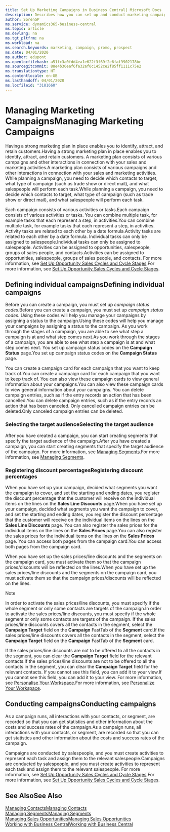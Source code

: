 ```yaml
---
title: Set Up Marketing Campaigns in Business Central| Microsoft Docs
description: Describes how you can set up and conduct marketing campaigns in Business Central to help you identify and attract prospects and retain customers.
author: SorenGP
ms.service: dynamics365-business-central
ms.topic: article
ms.devlang: na
ms.tgt_pltfrm: na
ms.workload: na
ms.search.keywords: marketing, campaign, promo, prospect
ms.date: 04/01/2020
ms.author: edupont
ms.openlocfilehash: a51fc3a0fdd4ea1e622f3f69f2e6faf9902178bc
ms.sourcegitcommit: 88e4b30eaf6fa32af0c1452ce2f85ff1111c75e2
ms.translationtype: HT
ms.contentlocale: en-GB
ms.lasthandoff: 04/01/2020
ms.locfileid: "3181660"
---
```

# <a name="managing-marketing-campaigns"></a><span data-ttu-id="1c3f5-103">Managing Marketing Campaigns</span><span class="sxs-lookup"><span data-stu-id="1c3f5-103">Managing Marketing Campaigns</span></span>
<span data-ttu-id="1c3f5-104">Having a strong marketing plan in place enables you to identify, attract, and retain customers.</span><span class="sxs-lookup"><span data-stu-id="1c3f5-104">Having a strong marketing plan in place enables you to identify, attract, and retain customers.</span></span> <span data-ttu-id="1c3f5-105">A marketing plan consists of various campaigns and other interactions in connection with your sales and marketing activities.</span><span class="sxs-lookup"><span data-stu-id="1c3f5-105">A marketing plan consists of various campaigns and other interactions in connection with your sales and marketing activities.</span></span> <span data-ttu-id="1c3f5-106">While planning a campaign, you need to decide which contacts to target, what type of campaign (such as trade show or direct mail), and what salespeople will perform each task.</span><span class="sxs-lookup"><span data-stu-id="1c3f5-106">While planning a campaign, you need to decide which contacts to target, what type of campaign (such as trade show or direct mail), and what salespeople will perform each task.</span></span>

<span data-ttu-id="1c3f5-107">Each campaign consists of various activities or tasks.</span><span class="sxs-lookup"><span data-stu-id="1c3f5-107">Each campaign consists of various activities or tasks.</span></span> <span data-ttu-id="1c3f5-108">You can combine multiple task, for example tasks that each represent a step, in activities.</span><span class="sxs-lookup"><span data-stu-id="1c3f5-108">You can combine multiple task, for example tasks that each represent a step, in activities.</span></span> <span data-ttu-id="1c3f5-109">Activity tasks are related to each other by a date formula.</span><span class="sxs-lookup"><span data-stu-id="1c3f5-109">Activity tasks are related to each other by a date formula.</span></span> <span data-ttu-id="1c3f5-110">Individual tasks can only be assigned to salespeople.</span><span class="sxs-lookup"><span data-stu-id="1c3f5-110">Individual tasks can only be assigned to salespeople.</span></span> <span data-ttu-id="1c3f5-111">Activities can be assigned to opportunities, salespeople, groups of sales people, and contacts.</span><span class="sxs-lookup"><span data-stu-id="1c3f5-111">Activities can be assigned to opportunities, salespeople, groups of sales people, and contacts.</span></span> <span data-ttu-id="1c3f5-112">For more information, see [Set Up Opportunity Sales Cycles and Cycle Stages](marketing-how-setup-opportunity-sales-cycles-stages.md).</span><span class="sxs-lookup"><span data-stu-id="1c3f5-112">For more information, see [Set Up Opportunity Sales Cycles and Cycle Stages](marketing-how-setup-opportunity-sales-cycles-stages.md).</span></span>

## <a name="defining-individual-campaigns"></a><span data-ttu-id="1c3f5-113">Defining individual campaigns</span><span class="sxs-lookup"><span data-stu-id="1c3f5-113">Defining individual campaigns</span></span>
<span data-ttu-id="1c3f5-114">Before you can create a campaign, you must set up *campaign status codes*.</span><span class="sxs-lookup"><span data-stu-id="1c3f5-114">Before you can create a campaign, you must set up *campaign status codes*.</span></span> <span data-ttu-id="1c3f5-115">Using these codes will help you manage your campaigns by assigning a status to the campaign.</span><span class="sxs-lookup"><span data-stu-id="1c3f5-115">Using these codes will help you manage your campaigns by assigning a status to the campaign.</span></span> <span data-ttu-id="1c3f5-116">As you work through the stages of a campaign, you are able to see what step a campaign is at and what step comes next.</span><span class="sxs-lookup"><span data-stu-id="1c3f5-116">As you work through the stages of a campaign, you are able to see what step a campaign is at and what step comes next.</span></span> <span data-ttu-id="1c3f5-117">You set up campaign status codes on the **Campaign Status** page.</span><span class="sxs-lookup"><span data-stu-id="1c3f5-117">You set up campaign status codes on the **Campaign Status** page.</span></span>

<span data-ttu-id="1c3f5-118">You can create a campaign card for each campaign that you want to keep track of.</span><span class="sxs-lookup"><span data-stu-id="1c3f5-118">You can create a campaign card for each campaign that you want to keep track of.</span></span> <span data-ttu-id="1c3f5-119">You can also view these campaign cards to view general information about your campaigns.</span><span class="sxs-lookup"><span data-stu-id="1c3f5-119">You can also view these campaign cards to view general information about your campaigns.</span></span>
<span data-ttu-id="1c3f5-120">You can delete campaign entries, such as if the entry records an action that has been cancelled.</span><span class="sxs-lookup"><span data-stu-id="1c3f5-120">You can delete campaign entries, such as if the entry records an action that has been canceled.</span></span> <span data-ttu-id="1c3f5-121">Only cancelled campaign entries can be deleted.</span><span class="sxs-lookup"><span data-stu-id="1c3f5-121">Only canceled campaign entries can be deleted.</span></span>

### <a name="selecting-the-target-audience"></a><span data-ttu-id="1c3f5-122">Selecting the target audience</span><span class="sxs-lookup"><span data-stu-id="1c3f5-122">Selecting the target audience</span></span>
<span data-ttu-id="1c3f5-123">After you have created a campaign, you can start creating segments that specify the target audience of the campaign.</span><span class="sxs-lookup"><span data-stu-id="1c3f5-123">After you have created a campaign, you can start creating segments that specify the target audience of the campaign.</span></span> <span data-ttu-id="1c3f5-124">For more information, see [Managing Segments](marketing-segments.md).</span><span class="sxs-lookup"><span data-stu-id="1c3f5-124">For more information, see [Managing Segments](marketing-segments.md).</span></span>

### <a name="registering-discount-percentages"></a><span data-ttu-id="1c3f5-125">Registering discount percentages</span><span class="sxs-lookup"><span data-stu-id="1c3f5-125">Registering discount percentages</span></span>
<span data-ttu-id="1c3f5-126">When you have set up your campaign, decided what segments you want the campaign to cover, and set the starting and ending dates, you register the discount percentage that the customer will receive on the individual items on the lines on the **Sales Line Discounts** page.</span><span class="sxs-lookup"><span data-stu-id="1c3f5-126">When you have set up your campaign, decided what segments you want the campaign to cover, and set the starting and ending dates, you register the discount percentage that the customer will receive on the individual items on the lines on the **Sales Line Discounts** page.</span></span> <span data-ttu-id="1c3f5-127">You can also register the sales prices for the individual items on the lines on the **Sales Prices** page.</span><span class="sxs-lookup"><span data-stu-id="1c3f5-127">You can also register the sales prices for the individual items on the lines on the **Sales Prices** page.</span></span> <span data-ttu-id="1c3f5-128">You can access both pages from the campaign card.</span><span class="sxs-lookup"><span data-stu-id="1c3f5-128">You can access both pages from the campaign card.</span></span>

 <span data-ttu-id="1c3f5-129">When you have set up the sales prices/line discounts and the segments on the campaign card, you must activate them so that the campaign prices/discounts will be reflected on the lines.</span><span class="sxs-lookup"><span data-stu-id="1c3f5-129">When you have set up the sales prices/line discounts and the segments on the campaign card, you must activate them so that the campaign prices/discounts will be reflected on the lines.</span></span>

> [!NOTE]  
>   <span data-ttu-id="1c3f5-130">In order to activate the sales prices/line discounts, you must specify if the whole segment or only some contacts are targets of the campaign.</span><span class="sxs-lookup"><span data-stu-id="1c3f5-130">In order to activate the sales prices/line discounts, you must specify if the whole segment or only some contacts are targets of the campaign.</span></span> <span data-ttu-id="1c3f5-131">If the sales prices/line discounts covers all the contacts in the segment, select the **Campaign Target** field on the **Campaign** FastTab of the **Segment** card.</span><span class="sxs-lookup"><span data-stu-id="1c3f5-131">If the sales prices/line discounts covers all the contacts in the segment, select the **Campaign Target** field on the **Campaign** FastTab of the **Segment** card.</span></span>

<span data-ttu-id="1c3f5-132">If the sales prices/line discounts are not to be offered to all the contacts in the segment, you can clear the **Campaign Target** field for the relevant contacts.</span><span class="sxs-lookup"><span data-stu-id="1c3f5-132">If the sales prices/line discounts are not to be offered to all the contacts in the segment, you can clear the **Campaign Target** field for the relevant contacts.</span></span> <span data-ttu-id="1c3f5-133">If you cannot see this field, you can add it to your view.</span><span class="sxs-lookup"><span data-stu-id="1c3f5-133">If you cannot see this field, you can add it to your view.</span></span> <span data-ttu-id="1c3f5-134">For more information, see [Personalise Your Workspace](ui-personalization-user.md).</span><span class="sxs-lookup"><span data-stu-id="1c3f5-134">For more information, see [Personalize Your Workspace](ui-personalization-user.md).</span></span>

## <a name="conducting-campaigns"></a><span data-ttu-id="1c3f5-135">Conducting campaigns</span><span class="sxs-lookup"><span data-stu-id="1c3f5-135">Conducting campaigns</span></span>
<span data-ttu-id="1c3f5-136">As a campaign runs, all interactions with your contacts, or segment, are recorded so that you can get statistics and other information about the costs and success rates of the campaign.</span><span class="sxs-lookup"><span data-stu-id="1c3f5-136">As a campaign runs, all interactions with your contacts, or segment, are recorded so that you can get statistics and other information about the costs and success rates of the campaign.</span></span>

<span data-ttu-id="1c3f5-137">Campaigns are conducted by salespeople, and you must create activities to represent each task and assign them to the relevant salespeople.</span><span class="sxs-lookup"><span data-stu-id="1c3f5-137">Campaigns are conducted by salespeople, and you must create activities to represent each task and assign them to the relevant salespeople.</span></span> <span data-ttu-id="1c3f5-138">For more information, see [Set Up Opportunity Sales Cycles and Cycle Stages](marketing-how-setup-opportunity-sales-cycles-stages.md).</span><span class="sxs-lookup"><span data-stu-id="1c3f5-138">For more information, see [Set Up Opportunity Sales Cycles and Cycle Stages](marketing-how-setup-opportunity-sales-cycles-stages.md).</span></span>

## <a name="see-also"></a><span data-ttu-id="1c3f5-139">See Also</span><span class="sxs-lookup"><span data-stu-id="1c3f5-139">See Also</span></span>
[<span data-ttu-id="1c3f5-140">Managing Contacts</span><span class="sxs-lookup"><span data-stu-id="1c3f5-140">Managing Contacts</span></span>](marketing-contacts.md)  
[<span data-ttu-id="1c3f5-141">Managing Segments</span><span class="sxs-lookup"><span data-stu-id="1c3f5-141">Managing Segments</span></span>](marketing-segments.md)  
[<span data-ttu-id="1c3f5-142">Managing Sales Opportunities</span><span class="sxs-lookup"><span data-stu-id="1c3f5-142">Managing Sales Opportunities</span></span>](marketing-manage-sales-opportunities.md)  
[<span data-ttu-id="1c3f5-143">Working with Business Central</span><span class="sxs-lookup"><span data-stu-id="1c3f5-143">Working with Business Central</span></span>](ui-work-product.md)  
